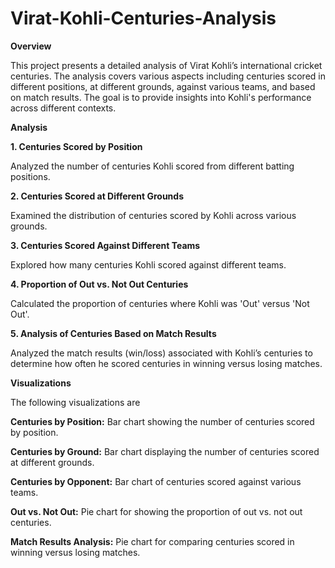# Virat-Kohli-Centuries-Analysis

**Overview**

This project presents a detailed analysis of Virat Kohli’s international cricket centuries. The analysis covers various aspects including centuries scored in different positions, at different grounds, against various teams, and based on match results. The goal is to provide insights into Kohli's performance across different contexts.

**Analysis**

**1. Centuries Scored by Position**

Analyzed the number of centuries Kohli scored from different batting positions.

**2. Centuries Scored at Different Grounds**

Examined the distribution of centuries scored by Kohli across various grounds.

**3. Centuries Scored Against Different Teams**

Explored how many centuries Kohli scored against different teams.

**4. Proportion of Out vs. Not Out Centuries**

Calculated the proportion of centuries where Kohli was 'Out' versus 'Not Out'.

**5. Analysis of Centuries Based on Match Results**

Analyzed the match results (win/loss) associated with Kohli’s centuries to determine how often he scored centuries in winning versus losing matches.

**Visualizations**

The following visualizations are

**Centuries by Position:** Bar chart showing the number of centuries scored by position.

**Centuries by Ground:** Bar chart displaying the number of centuries scored at different grounds.

**Centuries by Opponent:** Bar chart of centuries scored against various teams.

**Out vs. Not Out:** Pie chart for showing the proportion of out vs. not out centuries.

**Match Results Analysis:** Pie chart for comparing centuries scored in winning versus losing matches.
